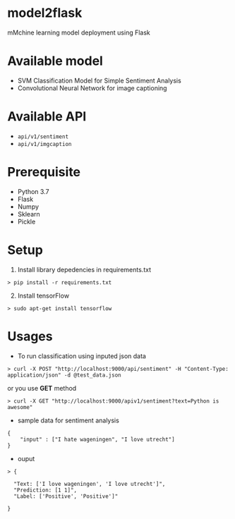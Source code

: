 # model2flask

mMchine learning model deployment using Flask

# Available model

- SVM Classification Model for Simple Sentiment Analysis
- Convolutional Neural Network for image captioning

# Available API

- `api/v1/sentiment`
- `api/v1/imgcaption`

# Prerequisite

- Python 3.7
- Flask
- Numpy
- Sklearn
- Pickle

# Setup

1. Install library depedencies in requirements.txt

```
> pip install -r requirements.txt
```

2. Install tensorFlow
```
> sudo apt-get install tensorflow
```

# Usages

- To run classification using inputed json data 

```
> curl -X POST "http://localhost:9000/api/sentiment" -H "Content-Type: application/json" -d @test_data.json

```

or you use **GET** method

```
> curl -X GET "http://localhost:9000/apiv1/sentiment?text=Python is awesome"
```



- sample data for sentiment analysis

```
{
    "input" : ["I hate wageningen", "I love utrecht"]
}
```

- ouput

```
> {

  "Text: ['I love wageningen', 'I love utrecht']", 
  "Prediction: [1 1]", 
  "Label: ['Positive', 'Positive']"

}
```




